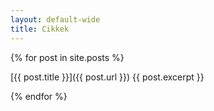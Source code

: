 ```yaml
---
layout: default-wide
title: Cikkek
---
```

{% for post in site.posts %}

[{{ post.title }}]({{ post.url }})
{{ post.excerpt }}

{% endfor %}
